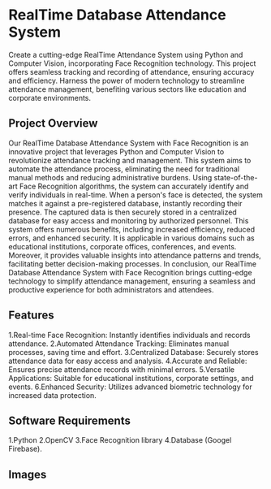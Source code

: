 # RealTime Database Attendance System 
Create a cutting-edge RealTime Attendance System using Python and Computer Vision, incorporating Face Recognition technology. This project offers seamless tracking and recording of attendance, ensuring accuracy and efficiency.
Harness the power of modern technology to streamline attendance management, benefiting various sectors like education and corporate environments.

## Project Overview
Our RealTime Database Attendance System with Face Recognition is an innovative project that leverages Python and Computer Vision to revolutionize attendance tracking and management. This system aims to automate the attendance process, eliminating the need for traditional manual methods and reducing administrative burdens.
Using state-of-the-art Face Recognition algorithms, the system can accurately identify and verify individuals in real-time. When a person's face is detected, the system matches it against a pre-registered database, instantly recording their presence. The captured data is then securely stored in a centralized database for easy access and monitoring by authorized personnel.
This system offers numerous benefits, including increased efficiency, reduced errors, and enhanced security. It is applicable in various domains such as educational institutions, corporate offices, conferences, and events. Moreover, it provides valuable insights into attendance patterns and trends, facilitating better decision-making processes.
In conclusion, our RealTime Database Attendance System with Face Recognition brings cutting-edge technology to simplify attendance management, ensuring a seamless and productive experience for both administrators and attendees.

## Features
1.Real-time Face Recognition: Instantly identifies individuals and records attendance.
2.Automated Attendance Tracking: Eliminates manual processes, saving time and effort.
3.Centralized Database: Securely stores attendance data for easy access and analysis.
4.Accurate and Reliable: Ensures precise attendance records with minimal errors.
5.Versatile Applications: Suitable for educational institutions, corporate settings, and events.
6.Enhanced Security: Utilizes advanced biometric technology for increased data protection.

## Software Requirements
1.Python
2.OpenCV
3.Face Recognition library
4.Database (Googel Firebase).

## Images

